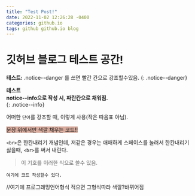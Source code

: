 ```yaml
---
title: "Test Post!"
date: 2022-11-02 12:26:28 -0400
categories: github.io
tags: github github.io blog
---
```

# 깃허브 블로그 테스트 공간!<br>   

**테스트:** .notice--danger 를 쓰면 빨간 칸으로 강조할수있음.
{: .notice--danger}

**테스트**    
**notice--info으로 작성 시, 파란칸으로 채워짐.**<br>
{: .notice--info}

어떠한 `단어`를 강조할 때, 이렇게 사용(작은 따음표 아님).   

<span style="background-color: #d6aa9c">문장 위에서만 색깔 채우는 코드!!</span>    

`<br>`은 한칸내리기 개념인데, 저같은 경우는 애매하게 스페이스를 눌러서 한칸내리기 싫을때, `<br>`를 써서 내린다.   

> 이 기호를 이러한 식으로 쓸수 있음.   

``` 
여기에 코드 작성할수 있다. 
```
//여기에 프로그래밍언어형식 적으면 그형식따라 색깔?바뀌어짐
